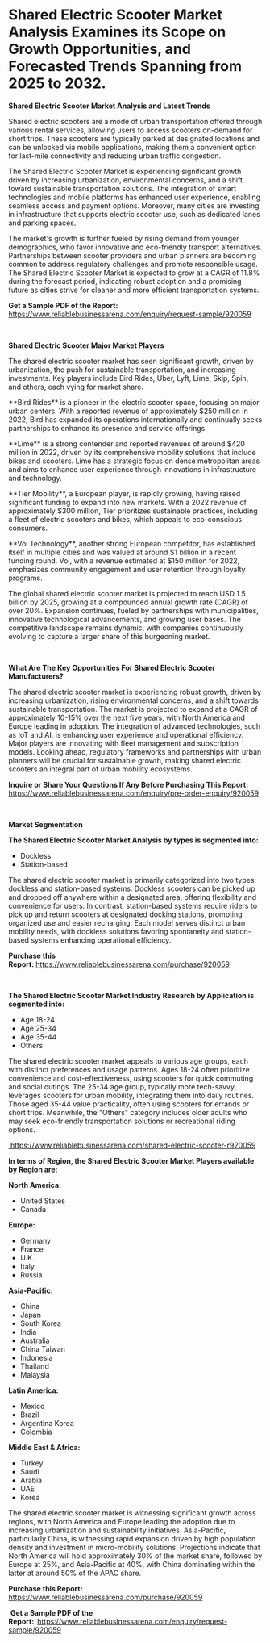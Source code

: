 <p><h1>Shared Electric Scooter Market Analysis Examines its Scope on Growth Opportunities, and Forecasted Trends Spanning from 2025 to 2032.</h1></p><p><strong>Shared Electric Scooter Market Analysis and Latest Trends</strong></p>
<p><p>Shared electric scooters are a mode of urban transportation offered through various rental services, allowing users to access scooters on-demand for short trips. These scooters are typically parked at designated locations and can be unlocked via mobile applications, making them a convenient option for last-mile connectivity and reducing urban traffic congestion.</p><p>The Shared Electric Scooter Market is experiencing significant growth driven by increasing urbanization, environmental concerns, and a shift toward sustainable transportation solutions. The integration of smart technologies and mobile platforms has enhanced user experience, enabling seamless access and payment options. Moreover, many cities are investing in infrastructure that supports electric scooter use, such as dedicated lanes and parking spaces. </p><p>The market's growth is further fueled by rising demand from younger demographics, who favor innovative and eco-friendly transport alternatives. Partnerships between scooter providers and urban planners are becoming common to address regulatory challenges and promote responsible usage. The Shared Electric Scooter Market is expected to grow at a CAGR of 11.8% during the forecast period, indicating robust adoption and a promising future as cities strive for cleaner and more efficient transportation systems.</p></p>
<p><strong>Get a Sample PDF of the Report:&nbsp;</strong> <a href="https://www.reliablebusinessarena.com/enquiry/request-sample/920059?utm_campaign=3028&utm_medium=2&utm_source=Github&utm_content=ia&utm_term=17042025&utm_id=shared-electric-scooter">https://www.reliablebusinessarena.com/enquiry/request-sample/920059</a></p>
<p>&nbsp;</p>
<p><strong>Shared Electric Scooter Major Market Players</strong></p>
<p><p>The shared electric scooter market has seen significant growth, driven by urbanization, the push for sustainable transportation, and increasing investments. Key players include Bird Rides, Uber, Lyft, Lime, Skip, Spin, and others, each vying for market share.</p><p>**Bird Rides** is a pioneer in the electric scooter space, focusing on major urban centers. With a reported revenue of approximately $250 million in 2022, Bird has expanded its operations internationally and continually seeks partnerships to enhance its presence and service offerings.</p><p>**Lime** is a strong contender and reported revenues of around $420 million in 2022, driven by its comprehensive mobility solutions that include bikes and scooters. Lime has a strategic focus on dense metropolitan areas and aims to enhance user experience through innovations in infrastructure and technology.</p><p>**Tier Mobility**, a European player, is rapidly growing, having raised significant funding to expand into new markets. With a 2022 revenue of approximately $300 million, Tier prioritizes sustainable practices, including a fleet of electric scooters and bikes, which appeals to eco-conscious consumers.</p><p>**Voi Technology**, another strong European competitor, has established itself in multiple cities and was valued at around $1 billion in a recent funding round. Voi, with a revenue estimated at $150 million for 2022, emphasizes community engagement and user retention through loyalty programs.</p><p>The global shared electric scooter market is projected to reach USD 1.5 billion by 2025, growing at a compounded annual growth rate (CAGR) of over 20%. Expansion continues, fueled by partnerships with municipalities, innovative technological advancements, and growing user bases. The competitive landscape remains dynamic, with companies continuously evolving to capture a larger share of this burgeoning market.</p></p>
<p>&nbsp;</p>
<p><strong>What Are The Key Opportunities For Shared Electric Scooter Manufacturers?</strong></p>
<p><p>The shared electric scooter market is experiencing robust growth, driven by increasing urbanization, rising environmental concerns, and a shift towards sustainable transportation. The market is projected to expand at a CAGR of approximately 10-15% over the next five years, with North America and Europe leading in adoption. The integration of advanced technologies, such as IoT and AI, is enhancing user experience and operational efficiency. Major players are innovating with fleet management and subscription models. Looking ahead, regulatory frameworks and partnerships with urban planners will be crucial for sustainable growth, making shared electric scooters an integral part of urban mobility ecosystems.</p></p>
<p><strong>Inquire or Share Your Questions If Any Before Purchasing This Report:</strong> <a href="https://www.reliablebusinessarena.com/enquiry/pre-order-enquiry/920059?utm_campaign=3028&utm_medium=2&utm_source=Github&utm_content=ia&utm_term=17042025&utm_id=shared-electric-scooter">https://www.reliablebusinessarena.com/enquiry/pre-order-enquiry/920059</a></p>
<p>&nbsp;</p>
<p><strong>Market Segmentation</strong></p>
<p><strong>The Shared Electric Scooter Market Analysis by types is segmented into:</strong></p>
<p><ul><li>Dockless</li><li>Station-based</li></ul></p>
<p><p>The shared electric scooter market is primarily categorized into two types: dockless and station-based systems. Dockless scooters can be picked up and dropped off anywhere within a designated area, offering flexibility and convenience for users. In contrast, station-based systems require riders to pick up and return scooters at designated docking stations, promoting organized use and easier recharging. Each model serves distinct urban mobility needs, with dockless solutions favoring spontaneity and station-based systems enhancing operational efficiency.</p></p>
<p><strong>Purchase this Report:&nbsp;</strong><a href="https://www.reliablebusinessarena.com/purchase/920059?utm_campaign=3028&utm_medium=2&utm_source=Github&utm_content=ia&utm_term=17042025&utm_id=shared-electric-scooter">https://www.reliablebusinessarena.com/purchase/920059</a></p>
<p>&nbsp;</p>
<p><strong>The Shared Electric Scooter Market Industry Research by Application is segmented into:</strong></p>
<p><ul><li>Age 18-24</li><li>Age 25-34</li><li>Age 35-44</li><li>Others</li></ul></p>
<p><p>The shared electric scooter market appeals to various age groups, each with distinct preferences and usage patterns. Ages 18-24 often prioritize convenience and cost-effectiveness, using scooters for quick commuting and social outings. The 25-34 age group, typically more tech-savvy, leverages scooters for urban mobility, integrating them into daily routines. Those aged 35-44 value practicality, often using scooters for errands or short trips. Meanwhile, the "Others" category includes older adults who may seek eco-friendly transportation solutions or recreational riding options.</p></p>
<p><a href="https://www.reliablebusinessarena.com/shared-electric-scooter-r920059?utm_campaign=3028&utm_medium=2&utm_source=Github&utm_content=ia&utm_term=17042025&utm_id=shared-electric-scooter">&nbsp;https://www.reliablebusinessarena.com/shared-electric-scooter-r920059</a></p>
<p><strong>In terms of Region, the Shared Electric Scooter Market Players available by Region are:</strong></p>
<p>
    <p> <strong> North America: </strong>
        <ul>
            <li>United States</li>
            <li>Canada</li>
        </ul>
        </p> 
    <p> <strong> Europe: </strong>
        <ul>
            <li>Germany</li>
            <li>France</li>
            <li>U.K.</li>
            <li>Italy</li>
            <li>Russia</li>
        </ul>
        </p> 
    <p> <strong> Asia-Pacific: </strong>
        <ul>
            <li>China</li>
            <li>Japan</li>
            <li>South Korea</li>
            <li>India</li>
            <li>Australia</li>
            <li>China Taiwan</li>
            <li>Indonesia</li>
            <li>Thailand</li>
            <li>Malaysia</li>
        </ul>
        </p> 
    <p> <strong> Latin America: </strong>
        <ul>
            <li>Mexico</li>
            <li>Brazil</li>
            <li>Argentina Korea</li>
            <li>Colombia</li>
        </ul>
        </p> 
    <p> <strong> Middle East & Africa: </strong>
        <ul>
            <li>Turkey</li>
            <li>Saudi</li>
            <li>Arabia</li>
            <li>UAE</li>
            <li>Korea</li>
        </ul>
    </p>
    </p>
<p><p>The shared electric scooter market is witnessing significant growth across regions, with North America and Europe leading the adoption due to increasing urbanization and sustainability initiatives. Asia-Pacific, particularly China, is witnessing rapid expansion driven by high population density and investment in micro-mobility solutions. Projections indicate that North America will hold approximately 30% of the market share, followed by Europe at 25%, and Asia-Pacific at 40%, with China dominating within the latter at around 50% of the APAC share.</p></p>
<p><strong>Purchase this Report: </strong><a href="https://www.reliablebusinessarena.com/purchase/920059?utm_campaign=3028&utm_medium=2&utm_source=Github&utm_content=ia&utm_term=17042025&utm_id=shared-electric-scooter">https://www.reliablebusinessarena.com/purchase/920059</a></p>
<p>&nbsp;<strong>Get a Sample PDF of the Report:&nbsp;&nbsp;</strong><a href="https://www.reliablebusinessarena.com/enquiry/request-sample/920059?utm_campaign=3028&utm_medium=2&utm_source=Github&utm_content=ia&utm_term=17042025&utm_id=shared-electric-scooter">https://www.reliablebusinessarena.com/enquiry/request-sample/920059</a></p>
<p><strong></strong></p>
<p><p></p><p></p><p></p></p>